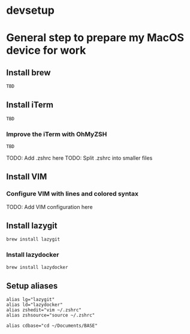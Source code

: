 # devsetup


# General step to prepare my MacOS device for work

## Install brew
```sh
TBD
```

## Install iTerm
```sh
TBD
```

### Improve the iTerm with OhMyZSH

```sh
TBD
```
TODO: Add .zshrc here
TODO: Split .zshrc into smaller files

## Install VIM

### Configure VIM with lines and colored syntax
TODO: Add VIM configuration here

## Install lazygit
```sh
brew install lazygit
```

### Install lazydocker
```sh
brew install lazydocker
```


## Setup aliases
```
alias lg="lazygit"
alias ld="lazydocker"
alias zshedit="vim ~/.zshrc"
alias zshsource="source ~/.zshrc"

alias cdbase="cd ~/Documents/BASE"
```
